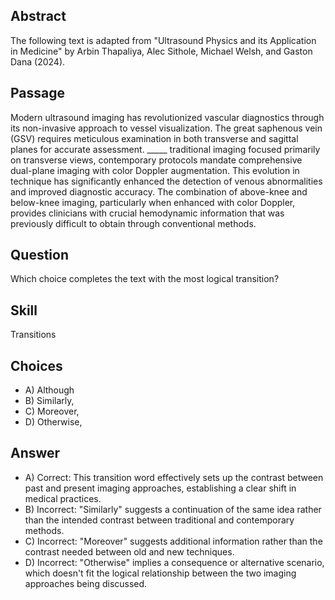 ## Abstract
The following text is adapted from "Ultrasound Physics and its Application in Medicine" by Arbin Thapaliya, Alec Sithole, Michael Welsh, and Gaston Dana (2024).

## Passage
Modern ultrasound imaging has revolutionized vascular diagnostics through its non-invasive approach to vessel visualization. The great saphenous vein (GSV) requires meticulous examination in both transverse and sagittal planes for accurate assessment. _____ traditional imaging focused primarily on transverse views, contemporary protocols mandate comprehensive dual-plane imaging with color Doppler augmentation. This evolution in technique has significantly enhanced the detection of venous abnormalities and improved diagnostic accuracy. The combination of above-knee and below-knee imaging, particularly when enhanced with color Doppler, provides clinicians with crucial hemodynamic information that was previously difficult to obtain through conventional methods.

## Question
Which choice completes the text with the most logical transition?

## Skill
Transitions

## Choices
- A) Although
- B) Similarly,
- C) Moreover,
- D) Otherwise,

## Answer
- A) Correct: This transition word effectively sets up the contrast between past and present imaging approaches, establishing a clear shift in medical practices.
- B) Incorrect: "Similarly" suggests a continuation of the same idea rather than the intended contrast between traditional and contemporary methods.
- C) Incorrect: "Moreover" suggests additional information rather than the contrast needed between old and new techniques.
- D) Incorrect: "Otherwise" implies a consequence or alternative scenario, which doesn't fit the logical relationship between the two imaging approaches being discussed.